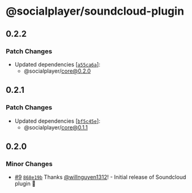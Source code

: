 # @socialplayer/soundcloud-plugin

## 0.2.2

### Patch Changes

- Updated dependencies
  [[`a55ca6a`](https://github.com/willnguyen1312/socialplayer/commit/a55ca6a346424299ae2e361f2d8106cfa763cc51)]:
  - @socialplayer/core@0.2.0

## 0.2.1

### Patch Changes

- Updated dependencies
  [[`bf5c45e`](https://github.com/willnguyen1312/socialplayer/commit/bf5c45e9c59fd4196a86ad08601dc1f14febcc7c)]:
  - @socialplayer/core@0.1.1

## 0.2.0

### Minor Changes

- [#9](https://github.com/willnguyen1312/socialplayer/pull/9)
  [`868e19b`](https://github.com/willnguyen1312/socialplayer/commit/868e19b3a45afe75c88300088d99320e01698d34) Thanks
  [@willnguyen1312](https://github.com/willnguyen1312)! - Initial release of Soundcloud plugin 🚀
